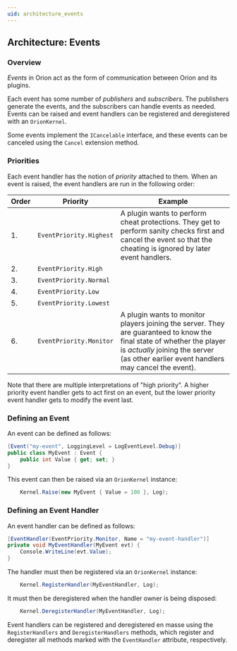 ```yaml
---
uid: architecture_events
---
```


## Architecture: Events

### Overview

_Events_ in Orion act as the form of communication between Orion and its plugins.

Each event has some number of _publishers_ and _subscribers_. The publishers generate the events, and the subscribers can handle events as needed. Events can be raised and event handlers can be registered and deregistered with an `OrionKernel`.

Some events implement the `ICancelable` interface, and these events can be canceled using the `Cancel` extension method.

### Priorities

Each event handler has the notion of _priority_ attached to them. When an event is raised, the event handlers are run in the following order:

| Order | Priority | Example |
|-------|----------|---------|
| 1. | `EventPriority.Highest` | A plugin wants to perform cheat protections. They get to perform sanity checks first and cancel the event so that the cheating is ignored by later event handlers. |
| 2. | `EventPriority.High` | |
| 3. | `EventPriority.Normal` | |
| 4. | `EventPriority.Low` | |
| 5. | `EventPriority.Lowest` | |
| 6. | `EventPriority.Monitor` | A plugin wants to monitor players joining the server. They are guaranteed to know the final state of whether the player is _actually_ joining the server (as other earlier event handlers may cancel the event). |

Note that there are multiple interpretations of "high priority". A higher priority event handler gets to act first on an event, but the lower priority event handler gets to modify the event last.

### Defining an Event

An event can be defined as follows:

```csharp
[Event("my-event", LoggingLevel = LogEventLevel.Debug)]
public class MyEvent : Event {
    public int Value { get; set; }
}
```

This event can then be raised via an `OrionKernel` instance:

```csharp
    Kernel.Raise(new MyEvent { Value = 100 }, Log);
```

### Defining an Event Handler

An event handler can be defined as follows:

```csharp
[EventHandler(EventPriority.Monitor, Name = "my-event-handler")]
private void MyEventHandler(MyEvent evt) {
    Console.WriteLine(evt.Value);
}
```

The handler must then be registered via an `OrionKernel` instance:

```csharp
    Kernel.RegisterHandler(MyEventHandler, Log);
```

It must then be deregistered when the handler owner is being disposed:

```csharp
    Kernel.DeregisterHandler(MyEventHandler, Log);
```

Event handlers can be registered and deregistered en masse using the `RegisterHandlers` and `DeregisterHandlers` methods, which register and deregister all methods marked with the `EventHandler` attribute, respectively.



